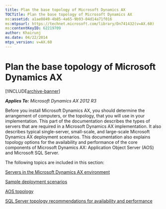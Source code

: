 ```yaml
---
title: Plan the base topology of Microsoft Dynamics AX
TOCTitle: Plan the base topology of Microsoft Dynamics AX
ms:assetid: a1ae0849-4b85-4a65-9b93-04d14a71f016
ms:mtpsurl: https://technet.microsoft.com/library/Dn741432(v=AX.60)
ms:contentKeyID: 62219709
author: Khairunj
ms.date: 04/22/2014
mtps_version: v=AX.60
---
```


# Plan the base topology of Microsoft Dynamics AX 


[!INCLUDE[archive-banner](includes/archive-banner.md)]


_**Applies To:** Microsoft Dynamics AX 2012 R3_

Before you install Microsoft Dynamics AX, you should determine the arrangement of computers, or the topology, that you will use in your implementation. This part of the documentation describes the types of servers that are required in a Microsoft Dynamics AX implementation. It also describes typical single-server, small-scale, and large-scale Microsoft Dynamics AX deployment scenarios. This documentation also explains topology options for the availability and performance of the core components of Microsoft Dynamics AX: Application Object Server (AOS) and Microsoft SQL Server.

The following topics are included in this section:

[Servers in the Microsoft Dynamics AX environment](servers-in-the-microsoft-dynamics-ax-environment.md)

[Sample deployment scenarios](sample-deployment-scenarios.md)

[AOS topology](aos-topology.md)

[SQL Server topology recommendations for availability and performance](sql-server-topology-recommendations-for-availability-and-performance.md)

  


